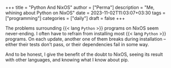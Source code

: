+++
title =  "Python And NixOS"
author = ["Perma"]
description = "Me, whining about Python on NixOS"
date = 2023-11-02T11:03:07+03:30
tags = ["programming"]
categories = ["daily"]
draft = false
+++

The problems surrounding {{< lang `Python` >}} programs on NixOS seem never-ending. 
I often have to refrain from installing most {{< lang `Python` >}} programs.
On each update, another one of them breaks during installation – either their tests don't pass, or their dependencies fail in some way.

And to be honest, I give the benefit of the doubt to NixOS, seeing its result with other languages, and knowing what I know about pip.
